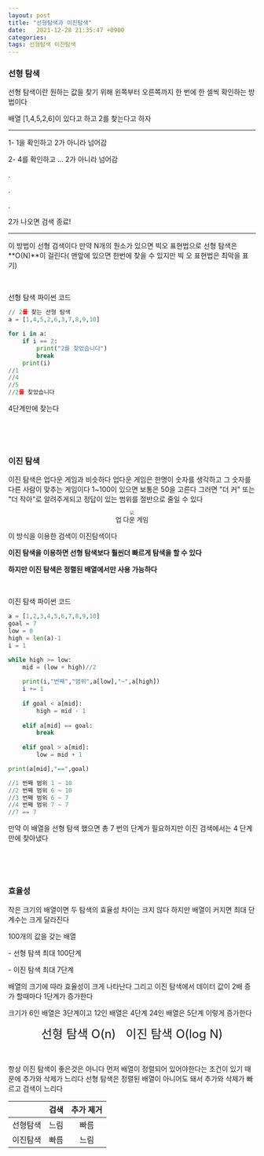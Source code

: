```yaml
---
layout: post
title: "선형탐색과 이진탐색"
date:   2021-12-28 21:35:47 +0900
categories:
tags: 선형탐색 이진탐색
---
```


### **선형 탐색**

선형 탐색이란 원하는 값을 찾기 위해 왼쪽부터 오른쪽까지 한 번에 한 셀씩 확인하는 방법이다 

배열 [1,4,5,2,6]이 있다고 하고 2를 찾는다고 하자

---

1- 1을 확인하고 2가 아니라 넘어감

2- 4를 확인하고 ... 2가 아니라 넘어감

.

.

.

2가 나오면 검색 종료!

---

이 방법이 선형 검색이다 만약 N개의 원소가 있으면 빅오 표현법으로 선형 탐색은 **O(N)**이 걸린다( 맨앞에 있으면 한번에 찾을 수 있지만 빅 오 표현법은 최악을 표기)

&nbsp;

선형 탐색 파이썬 코드

``` python
// 2를 찾는 선형 탐색
a = [1,4,5,2,6,3,7,8,9,10]

for i in a:
    if i == 2:
        print("2를 찾았습니다")
        break
    print(i)
//1
//4
//5
//2를 찾았습니다
```

4단계만에 찾는다

&nbsp;

&nbsp;

### **이진 탐색**

이진 탐색은 업다운 게임과 비슷하다 업다운 게임은 한명이 숫자를 생각하고 그 숫자를 다른 사람이 맞추는 게임이다 1~100이 있으면 보통은 50을 고른다 그러면 "더 커" 또는 "더 작아"로 알려주게되고 정답이 있는 범위를 절반으로 줄일 수 있다 

<center>
<img src="https://user-images.githubusercontent.com/80758613/197390254-20122003-c8bc-4642-af18-b76da0e8b6cb.jpg" style="zoom:50%;">
</center>

<center><font size="2em">업 다운 게임</font></center>

이 방식을 이용한 검색이 이진탐색이다

**이진 탐색을 이용하면 선형 탐색보다 훨씬더 빠르게 탐색을 할 수 있다**

**하지만 이진 탐색은 정렬된 배열에서만 사용 가능하다**

&nbsp;



이진 탐색 파이썬 코드

``` python
a = [1,2,3,4,5,6,7,8,9,10]
goal = 7
low = 0
high = len(a)-1
i = 1

while high >= low:
    mid = (low + high)//2
    
    print(i,"번째","범위",a[low],"~",a[high])
    i += 1
    
    if goal < a[mid]:
        high = mid - 1
        
    elif a[mid] == goal:
        break
        
    elif goal > a[mid]:
        low = mid + 1

print(a[mid],"==",goal)

//1 번째 범위 1 ~ 10
//2 번째 범위 6 ~ 10
//3 번째 범위 6 ~ 7
//4 번째 범위 7 ~ 7
//7 == 7
```

만약 이 배열을 선형 탐색 했으면 총 7 번의 단계가 필요하지만 이진 검색에서는 4 단계만에 찾아냈다

&nbsp;

&nbsp;

### **효율성**

작은 크기의 배열이면 두 탐색의 효율성 차이는 크지 않다 하지만 배열이 커지면 최대 단계수는 크게 달라진다

100개의 값을 갖는 배열

\- 선형 탐색 최대 100단계

\- 이진 탐색 최대 7단계

배열의 크기에 따라 효율성이 크게 나타난다 그리고 이진 탐색에서 데이터 값이 2배 증가 할때마다 1단계가 증가한다

크기가 6인 배열은 3단계이고 12인 배열은 4단계 24인 배열은 5단계 이렇게 증가한다

<center><font size="5em">선형 탐색 O(n)  &nbsp;  이진 탐색 O(log N)</font></center>

&nbsp;

항상 이진 탐색이 좋은것은 아니다 먼저 배열이 정렬되어 있어야한다는 조건이 있기 때문에 추가와 삭제가 느리다 선형 탐색은 정렬된 배열이 아니어도 돼서 추가와 삭제가 빠르고 검색이 느리다

|          | 검색 | 추가 제거 |
| :------: | :--: | :-------: |
| 선형탐색 | 느림 |   빠름    |
| 이진탐색 | 빠름 |   느림    |

